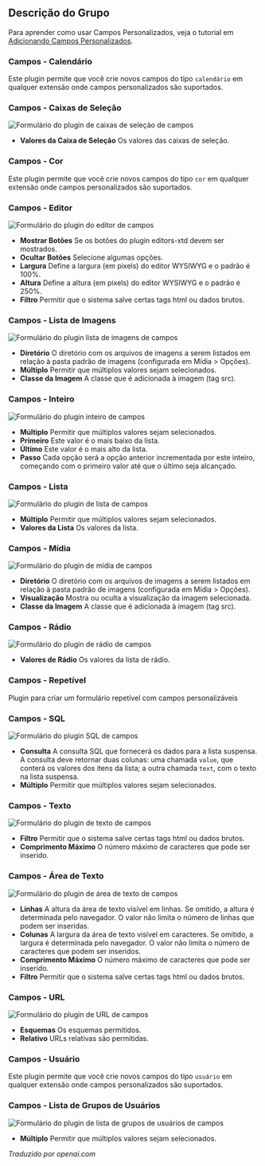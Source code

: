 <!-- Filename: Chunk4x:Extensions_Plugin_Manager_Edit_Fields_Group / Display title: Grupo Fields  -->

## Descrição do Grupo

Para aprender como usar Campos Personalizados, veja o tutorial em [Adicionando Campos Personalizados](https://docs.joomla.org/J3.x:Adding_custom_fields/en).

### Campos - Calendário

Este plugin permite que você crie novos campos do tipo `calendário` em qualquer extensão onde campos personalizados são suportados.

### Campos - Caixas de Seleção

![Formulário do plugin de caixas de seleção de campos](../../../en/images/plugins/plugin-group-fields-checkboxes.png)

- **Valores da Caixa de Seleção** Os valores das caixas de seleção.

### Campos - Cor

Este plugin permite que você crie novos campos do tipo `cor` em qualquer extensão onde campos personalizados são suportados.

### Campos - Editor

![Formulário do plugin do editor de campos](../../../en/images/plugins/plugin-group-fields-editor.png)

- **Mostrar Botões** Se os botões do plugin editors-xtd devem ser mostrados.
- **Ocultar Botões** Selecione algumas opções.
- **Largura** Define a largura (em pixels) do editor WYSIWYG e o padrão é 100%.
- **Altura** Define a altura (em pixels) do editor WYSIWYG e o padrão é 250%.
- **Filtro** Permitir que o sistema salve certas tags html ou dados brutos.

### Campos - Lista de Imagens

![Formulário do plugin lista de imagens de campos](../../../en/images/plugins/plugin-group-fields-imagelist.png)

- **Diretório** O diretório com os arquivos de imagens a serem listados em relação à pasta padrão de imagens (configurada em Mídia > Opções).
- **Múltiplo** Permitir que múltiplos valores sejam selecionados.
- **Classe da Imagem** A classe que é adicionada à imagem (tag src).

### Campos - Inteiro

![Formulário do plugin inteiro de campos](../../../en/images/plugins/plugin-group-fields-integer.png)

- **Múltiplo** Permitir que múltiplos valores sejam selecionados.
- **Primeiro** Este valor é o mais baixo da lista.
- **Último** Este valor é o mais alto da lista.
- **Passo** Cada opção será a opção anterior incrementada por este inteiro, começando com o primeiro valor até que o último seja alcançado.

### Campos - Lista

![Formulário do plugin de lista de campos](../../../en/images/plugins/plugin-group-fields-list.png)

- **Múltiplo** Permitir que múltiplos valores sejam selecionados.
- **Valores da Lista** Os valores da lista.

### Campos - Mídia

![Formulário do plugin de mídia de campos](../../../en/images/plugins/plugin-group-fields-media.png)

- **Diretório** O diretório com os arquivos de imagens a serem listados em relação à pasta padrão de imagens (configurada em Mídia > Opções).
- **Visualização** Mostra ou oculta a visualização da imagem selecionada.
- **Classe da Imagem** A classe que é adicionada à imagem (tag src).

### Campos - Rádio

![Formulário do plugin de rádio de campos](../../../en/images/plugins/plugin-group-fields-radio.png)

- **Valores de Rádio** Os valores da lista de rádio.

### Campos - Repetível

Plugin para criar um formulário repetível com campos personalizáveis

### Campos - SQL

![Formulário do plugin SQL de campos](../../../en/images/plugins/plugin-group-fields-sql.png)

- **Consulta** A consulta SQL que fornecerá os dados para a lista suspensa. A consulta deve retornar duas colunas: uma chamada `value`, que conterá os valores dos itens da lista; a outra chamada `text`, com o texto na lista suspensa.
- **Múltiplo** Permitir que múltiplos valores sejam selecionados.

### Campos - Texto

![Formulário do plugin de texto de campos](../../../en/images/plugins/plugin-group-fields-text.png)

- **Filtro** Permitir que o sistema salve certas tags html ou dados brutos.
- **Comprimento Máximo** O número máximo de caracteres que pode ser inserido.

### Campos - Área de Texto

![Formulário do plugin de área de texto de campos](../../../en/images/plugins/plugin-group-fields-textarea.png)

- **Linhas** A altura da área de texto visível em linhas. Se omitido, a altura é determinada pelo navegador. O valor não limita o número de linhas que podem ser inseridas.
- **Colunas** A largura da área de texto visível em caracteres. Se omitido, a largura é determinada pelo navegador. O valor não limita o número de caracteres que podem ser inseridos.
- **Comprimento Máximo** O número máximo de caracteres que pode ser inserido.
- **Filtro** Permitir que o sistema salve certas tags html ou dados brutos.

### Campos - URL

![Formulário do plugin de URL de campos](../../../en/images/plugins/plugin-group-fields-url.png)

- **Esquemas** Os esquemas permitidos.
- **Relativo** URLs relativas são permitidas.

### Campos - Usuário

Este plugin permite que você crie novos campos do tipo `usuário` em qualquer extensão onde campos personalizados são suportados.

### Campos - Lista de Grupos de Usuários

![Formulário do plugin de lista de grupos de usuários de campos](../../../en/images/plugins/plugin-group-fields-usergrouplist.png)

- **Múltiplo** Permitir que múltiplos valores sejam selecionados.

*Traduzido por openai.com*

